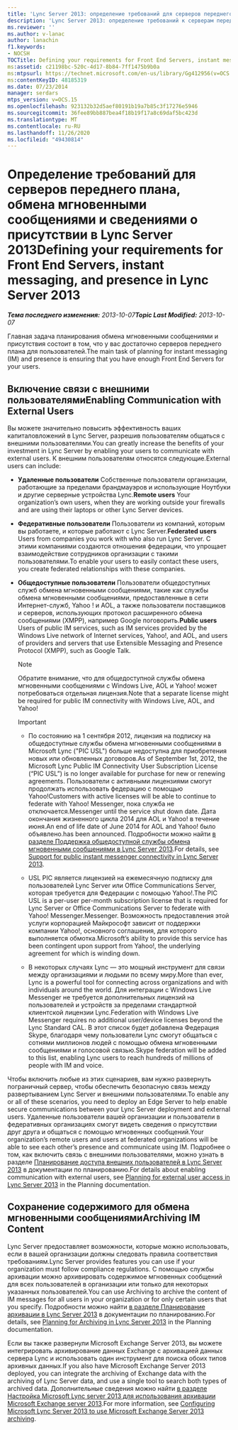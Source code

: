 ```yaml
---
title: 'Lync Server 2013: определение требований для серверов переднего плана, обмена мгновенными сообщениями и сведениями о присутствии'
description: 'Lync Server 2013: определение требований к серверам переднего плана, мгновенным сообщениям и сведениям о присутствии.'
ms.reviewer: ''
ms.author: v-lanac
author: lanachin
f1.keywords:
- NOCSH
TOCTitle: Defining your requirements for Front End Servers, instant messaging, and presence
ms:assetid: c21198bc-520c-4d17-8b84-7ff1475b9b0a
ms:mtpsurl: https://technet.microsoft.com/en-us/library/Gg412956(v=OCS.15)
ms:contentKeyID: 48185319
ms.date: 07/23/2014
manager: serdars
mtps_version: v=OCS.15
ms.openlocfilehash: 923132b32d5aef80191b19a7b85c3f17276e5946
ms.sourcegitcommit: 36fee89bb887bea4f18b19f17a8c69daf5bc423d
ms.translationtype: MT
ms.contentlocale: ru-RU
ms.lasthandoff: 11/26/2020
ms.locfileid: "49430814"
---
```

# <a name="defining-your-requirements-for-front-end-servers-instant-messaging-and-presence-in-lync-server-2013"></a><span data-ttu-id="16706-103">Определение требований для серверов переднего плана, обмена мгновенными сообщениями и сведениями о присутствии в Lync Server 2013</span><span class="sxs-lookup"><span data-stu-id="16706-103">Defining your requirements for Front End Servers, instant messaging, and presence in Lync Server 2013</span></span>

<div data-xmlns="http://www.w3.org/1999/xhtml">

<div class="topic" data-xmlns="http://www.w3.org/1999/xhtml" data-msxsl="urn:schemas-microsoft-com:xslt" data-cs="https://msdn.microsoft.com/">

<div data-asp="https://msdn2.microsoft.com/asp">



</div>

<div id="mainSection">

<div id="mainBody"><span data-ttu-id="16706-104">

<span> </span></span><span class="sxs-lookup"><span data-stu-id="16706-104">

<span> </span></span></span>

<span data-ttu-id="16706-105">_**Тема последнего изменения:** 2013-10-07_</span><span class="sxs-lookup"><span data-stu-id="16706-105">_**Topic Last Modified:** 2013-10-07_</span></span>

<span data-ttu-id="16706-106">Главная задача планирования обмена мгновенными сообщениями и присутствия состоит в том, что у вас достаточно серверов переднего плана для пользователей.</span><span class="sxs-lookup"><span data-stu-id="16706-106">The main task of planning for instant messaging (IM) and presence is ensuring that you have enough Front End Servers for your users.</span></span>

<div>

## <a name="enabling-communication-with-external-users"></a><span data-ttu-id="16706-107">Включение связи с внешними пользователями</span><span class="sxs-lookup"><span data-stu-id="16706-107">Enabling Communication with External Users</span></span>

<span data-ttu-id="16706-108">Вы можете значительно повысить эффективность ваших капиталовложений в Lync Server, разрешив пользователям общаться с внешними пользователями.</span><span class="sxs-lookup"><span data-stu-id="16706-108">You can greatly increase the benefits of your investment in Lync Server by enabling your users to communicate with external users.</span></span> <span data-ttu-id="16706-109">К внешним пользователям относятся следующие.</span><span class="sxs-lookup"><span data-stu-id="16706-109">External users can include:</span></span>

  - <span data-ttu-id="16706-110">**Удаленные пользователи**   Собственные пользователи организации, работающие за пределами брандмауэров и использующие Ноутбуки и другие серверные устройства Lync.</span><span class="sxs-lookup"><span data-stu-id="16706-110">**Remote users**   Your organization’s own users, when they are working outside your firewalls and are using their laptops or other Lync Server devices.</span></span>

  - <span data-ttu-id="16706-111">**Федеративные пользователи**   Пользователи из компаний, которым вы работаете, и которые работают с Lync Server.</span><span class="sxs-lookup"><span data-stu-id="16706-111">**Federated users**   Users from companies you work with who also run Lync Server.</span></span> <span data-ttu-id="16706-112">С этими компаниями создаются отношения федерации, что упрощает взаимодействие сотрудников организации с такими пользователями.</span><span class="sxs-lookup"><span data-stu-id="16706-112">To enable your users to easily contact these users, you create federated relationships with these companies.</span></span>

  - <span data-ttu-id="16706-113">**Общедоступные пользователи**   Пользователи общедоступных служб обмена мгновенными сообщениями, такие как службы обмена мгновенными сообщениями, предоставленные в сети Интернет-служб, Yahoo \! и AOL, а также пользователи поставщиков и серверов, использующих протокол расширенного обмена сообщениями (XMPP), например Google поговорить.</span><span class="sxs-lookup"><span data-stu-id="16706-113">**Public users**   Users of public IM services, such as IM services provided by the Windows Live network of Internet services, Yahoo\!, and AOL, and users of providers and servers that use Extensible Messaging and Presence Protocol (XMPP), such as Google Talk.</span></span>
    
    <div>
    

    > [!NOTE]  
    > <span data-ttu-id="16706-114">Обратите внимание, что для общедоступной службы обмена мгновенными сообщениями с Windows Live, AOL и Yahoo! может потребоваться отдельная лицензия.</span><span class="sxs-lookup"><span data-stu-id="16706-114">Note that a separate license might be required for public IM connectivity with Windows Live, AOL, and Yahoo!</span></span>

    
    </div>
    
    <div>
    

    > [!IMPORTANT]  
    > <UL>
    > <LI>
    > <P><span data-ttu-id="16706-115">По состоянию на 1 сентября 2012, лицензия на подписку на общедоступные службы обмена мгновенными сообщениями в Microsoft Lync ("PIC USL") больше недоступна для приобретения новых или обновленных договоров.</span><span class="sxs-lookup"><span data-stu-id="16706-115">As of September 1st, 2012, the Microsoft Lync Public IM Connectivity User Subscription License (“PIC USL”) is no longer available for purchase for new or renewing agreements.</span></span> <span data-ttu-id="16706-116">Пользователи с активными лицензиями смогут продолжать использовать федерацию с помощью Yahoo!</span><span class="sxs-lookup"><span data-stu-id="16706-116">Customers with active licenses will be able to continue to federate with Yahoo!</span></span> <span data-ttu-id="16706-117">Messenger, пока служба не отключается.</span><span class="sxs-lookup"><span data-stu-id="16706-117">Messenger until the service shut down date.</span></span> <span data-ttu-id="16706-118">Дата окончания жизненного цикла 2014 для AOL и Yahoo! в течение июня.</span><span class="sxs-lookup"><span data-stu-id="16706-118">An end of life date of June 2014 for AOL and Yahoo!</span></span> <span data-ttu-id="16706-119">было объявлено.</span><span class="sxs-lookup"><span data-stu-id="16706-119">has been announced.</span></span> <span data-ttu-id="16706-120">Подробности можно найти <A href="lync-server-2013-support-for-public-instant-messenger-connectivity.md">в разделе Поддержка общедоступной службы обмена мгновенными сообщениями в Lync Server 2013</A>.</span><span class="sxs-lookup"><span data-stu-id="16706-120">For details, see <A href="lync-server-2013-support-for-public-instant-messenger-connectivity.md">Support for public instant messenger connectivity in Lync Server 2013</A>.</span></span></P>
    > <LI>
    > <P><span data-ttu-id="16706-121">USL PIC является лицензией на ежемесячную подписку для пользователей Lync Server или Office Communications Server, которая требуется для Федерации с помощью Yahoo!.</span><span class="sxs-lookup"><span data-stu-id="16706-121">The PIC USL is a per-user per-month subscription license that is required for Lync Server or Office Communications Server to federate with Yahoo!</span></span> <span data-ttu-id="16706-122">Messenger.</span><span class="sxs-lookup"><span data-stu-id="16706-122">Messenger.</span></span> <span data-ttu-id="16706-123">Возможность предоставления этой услуги корпорацией Майкрософт зависит от поддержки компании Yahoo!, основного соглашения, для которого выполняется обмотка.</span><span class="sxs-lookup"><span data-stu-id="16706-123">Microsoft’s ability to provide this service has been contingent upon support from Yahoo!, the underlying agreement for which is winding down.</span></span></P>
    > <LI>
    > <P><span data-ttu-id="16706-124">В некоторых случаях Lync — это мощный инструмент для связи между организациями и людьми по всему миру.</span><span class="sxs-lookup"><span data-stu-id="16706-124">More than ever, Lync is a powerful tool for connecting across organizations and with individuals around the world.</span></span> <span data-ttu-id="16706-125">Для интеграции с Windows Live Messenger не требуется дополнительных лицензий на пользователей и устройств за пределами стандартной клиентской лицензии Lync.</span><span class="sxs-lookup"><span data-stu-id="16706-125">Federation with Windows Live Messenger requires no additional user/device licenses beyond the Lync Standard CAL.</span></span> <span data-ttu-id="16706-126">В этот список будет добавлена Федерация Skype, благодаря чему пользователи Lync смогут общаться с сотнями миллионов людей с помощью обмена мгновенными сообщениями и голосовой связью.</span><span class="sxs-lookup"><span data-stu-id="16706-126">Skype federation will be added to this list, enabling Lync users to reach hundreds of millions of people with IM and voice.</span></span></P></LI></UL>

    
    </div>

<span data-ttu-id="16706-127">Чтобы включить любые из этих сценариев, вам нужно развернуть пограничный сервер, чтобы обеспечить безопасную связь между развертыванием Lync Server и внешними пользователями.</span><span class="sxs-lookup"><span data-stu-id="16706-127">To enable any or all of these scenarios, you need to deploy an Edge Server to help enable secure communications between your Lync Server deployment and external users.</span></span> <span data-ttu-id="16706-128">Удаленные пользователи вашей организации и пользователи в федеративных организациях смогут видеть сведения о присутствии друг друга и общаться с помощью мгновенных сообщений.</span><span class="sxs-lookup"><span data-stu-id="16706-128">Your organization’s remote users and users at federated organizations will be able to see each other’s presence and communicate using IM.</span></span> <span data-ttu-id="16706-129">Подробнее о том, как включить связь с внешними пользователями, можно узнать в разделе [Планирование доступа внешних пользователей в Lync Server 2013](lync-server-2013-planning-for-external-user-access.md) в документации по планированию.</span><span class="sxs-lookup"><span data-stu-id="16706-129">For details about enabling communication with external users, see [Planning for external user access in Lync Server 2013](lync-server-2013-planning-for-external-user-access.md) in the Planning documentation.</span></span>

</div>

<div>

## <a name="archiving-im-content"></a><span data-ttu-id="16706-130">Сохранение содержимого для обмена мгновенными сообщениями</span><span class="sxs-lookup"><span data-stu-id="16706-130">Archiving IM Content</span></span>

<span data-ttu-id="16706-131">Lync Server предоставляет возможности, которые можно использовать, если в вашей организации должны следовать правила соответствия требованиям.</span><span class="sxs-lookup"><span data-stu-id="16706-131">Lync Server provides features you can use if your organization must follow compliance regulations.</span></span> <span data-ttu-id="16706-132">С помощью службы архивации можно архивировать содержимое мгновенных сообщений для всех пользователей в организации или только для некоторых указанных пользователей.</span><span class="sxs-lookup"><span data-stu-id="16706-132">You can use Archiving to archive the content of IM messages for all users in your organization or for only certain users that you specify.</span></span> <span data-ttu-id="16706-133">Подробности можно найти [в разделе Планирование архивации в Lync Server 2013](lync-server-2013-planning-for-archiving.md) в документации по планированию.</span><span class="sxs-lookup"><span data-stu-id="16706-133">For details, see [Planning for Archiving in Lync Server 2013](lync-server-2013-planning-for-archiving.md) in the Planning documentation.</span></span>

<span data-ttu-id="16706-134">Если вы также развернули Microsoft Exchange Server 2013, вы можете интегрировать архивирование данных Exchange с архивацией данных сервера Lync и использовать один инструмент для поиска обоих типов архивных данных.</span><span class="sxs-lookup"><span data-stu-id="16706-134">If you also have Microsoft Exchange Server 2013 deployed, you can integrate the archiving of Exchange data with the archiving of Lync Server data, and use a single tool to search both types of archived data.</span></span> <span data-ttu-id="16706-135">Дополнительные сведения можно найти [в разделе Настройка Microsoft Lync server 2013 для использования архивации Microsoft Exchange server 2013](configuring-lync-server-2013-to-use-microsoft-exchange-server-2013-archiving.md).</span><span class="sxs-lookup"><span data-stu-id="16706-135">For more information, see [Configuring Microsoft Lync Server 2013 to use Microsoft Exchange Server 2013 archiving](configuring-lync-server-2013-to-use-microsoft-exchange-server-2013-archiving.md).</span></span>

<span data-ttu-id="16706-136"></div>

</div>

<span> </span>

</div>

</div>

</span><span class="sxs-lookup"><span data-stu-id="16706-136"></div>

</div>

<span> </span>

</div>

</div>

</span></span></div>

